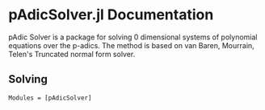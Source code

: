 # pAdicSolver.jl Documentation 

pAdic Solver is a package for solving 0 dimensional systems of polynomial equations over the p-adics. The
method is based on van Baren, Mourrain, Telen's Truncated normal form solver.

## Solving

```@autodocs
Modules = [pAdicSolver]
```

